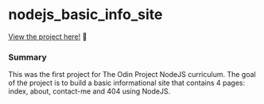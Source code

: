 # nodejs_basic_info_site


<p><a href="https://nodejsbasicinfosite.kfig21.repl.co" target="_blank" rel="noopener noreferrer">View the project here!</a> 👀</p>

<h3>Summary</h3>
<p>This was the first project for The Odin Project NodeJS curriculum. The goal of the project is to build a basic informational site that contains 4 pages: index, about, contact-me and 404 using NodeJS. </p>
